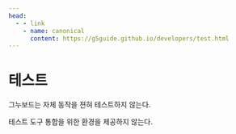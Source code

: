 ```yaml
---
head:
  - - link
    - name: canonical
      content: https://g5guide.github.io/developers/test.html
---
```

# 테스트

그누보드는 자체 동작을 젼혀 테스트하지 않는다.

테스트 도구 통합을 위한 환경을 제공하지 않는다.